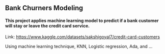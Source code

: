 ## Bank Churners Modeling
#### This project applies machine learning model to predict if a bank customer will stay or leave the credit card service. 


Link: https://www.kaggle.com/datasets/sakshigoyal7/credit-card-customers

Using machine learning technique, KNN, Logistic regression, Ada, and ...
